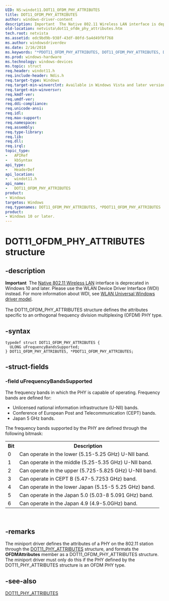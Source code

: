 ```yaml
---
UID: NS:windot11.DOT11_OFDM_PHY_ATTRIBUTES
title: DOT11_OFDM_PHY_ATTRIBUTES
author: windows-driver-content
description: Important  The Native 802.11 Wireless LAN interface is deprecated in Windows 10 and later.
old-location: netvista\dot11_ofdm_phy_attributes.htm
tech.root: netvista
ms.assetid: edc9bd9b-938f-43df-80fd-5a4d49f6f768
ms.author: windowsdriverdev
ms.date: 2/16/2018
ms.keywords: "*PDOT11_OFDM_PHY_ATTRIBUTES, DOT11_OFDM_PHY_ATTRIBUTES, DOT11_OFDM_PHY_ATTRIBUTES structure [Network Drivers Starting with Windows Vista], Native_802.11_data_types_20b6778d-4037-488b-a99f-304258498618.xml, PDOT11_OFDM_PHY_ATTRIBUTES, PDOT11_OFDM_PHY_ATTRIBUTES structure pointer [Network Drivers Starting with Windows Vista], netvista.dot11_ofdm_phy_attributes, windot11/DOT11_OFDM_PHY_ATTRIBUTES, windot11/PDOT11_OFDM_PHY_ATTRIBUTES"
ms.prod: windows-hardware
ms.technology: windows-devices
ms.topic: struct
req.header: windot11.h
req.include-header: Ndis.h
req.target-type: Windows
req.target-min-winverclnt: Available in Windows Vista and later versions of the Windows operating   systems.
req.target-min-winversvr:
req.kmdf-ver:
req.umdf-ver:
req.ddi-compliance:
req.unicode-ansi:
req.idl:
req.max-support:
req.namespace:
req.assembly:
req.type-library:
req.lib:
req.dll:
req.irql:
topic_type:
-	APIRef
-	kbSyntax
api_type:
-	HeaderDef
api_location:
-	windot11.h
api_name:
-	DOT11_OFDM_PHY_ATTRIBUTES
product:
- Windows
targetos: Windows
req.typenames: DOT11_OFDM_PHY_ATTRIBUTES, *PDOT11_OFDM_PHY_ATTRIBUTES
product:
- Windows 10 or later.
---
```


# DOT11_OFDM_PHY_ATTRIBUTES structure


## -description


<div class="alert"><b>Important</b>  The <a href="https://msdn.microsoft.com/library/windows/hardware/ff560689">Native 802.11 Wireless LAN</a> interface is deprecated in Windows 10 and later. Please use the WLAN Device Driver Interface (WDI) instead. For more information about WDI, see <a href="https://msdn.microsoft.com/6EF92E34-7BC9-465E-B05D-2BCB29165A18">WLAN Universal Windows driver model</a>.</div><div> </div>The DOT11_OFDM_PHY_ATTRIBUTES structure defines the attributes specific to an orthogonal frequency
  division multiplexing (OFDM) PHY type.


## -syntax


````
typedef struct DOT11_OFDM_PHY_ATTRIBUTES {
  ULONG uFrequencyBandsSupported;
} DOT11_OFDM_PHY_ATTRIBUTES, *PDOT11_OFDM_PHY_ATTRIBUTES;
````


## -struct-fields




### -field uFrequencyBandsSupported

The frequency bands in which the PHY is capable of operating. Frequency bands are defined for:


<ul>
<li>
Unlicensed national information infrastructure (U-NII) bands.

</li>
<li>
Conference of European Post and Telecommunication (CEPT) bands.

</li>
<li>
Japan 5 GHz bands.

</li>
</ul>
The frequency bands supported by the PHY are defined through the following bitmask:

<table>
<tr>
<th>Bit</th>
<th>Description</th>
</tr>
<tr>
<td>
0

</td>
<td>
Can operate in the lower (5.15-5.25 GHz) U-NII band.

</td>
</tr>
<tr>
<td>
1

</td>
<td>
Can operate in the middle (5.25-5.35 GHz) U-NII band.

</td>
</tr>
<tr>
<td>
2

</td>
<td>
Can operate in the upper (5.725-5.825 GHz) U-NII band.

</td>
</tr>
<tr>
<td>
3

</td>
<td>
Can operate in CEPT B (5.47-5.7253 GHz) band.

</td>
</tr>
<tr>
<td>
4

</td>
<td>
Can operate in the lower Japan (5.15-5 5.25 GHz) band.

</td>
</tr>
<tr>
<td>
5

</td>
<td>
Can operate in the Japan 5.0 (5.03-8 5.091 GHz) band.

</td>
</tr>
<tr>
<td>
6

</td>
<td>
Can operate in the Japan 4.9 (4.9-5.0GHz) band.

</td>
</tr>
</table>
 


## -remarks



The miniport driver defines the attributes of a PHY on the 802.11 station through the
    <a href="..\windot11\ns-windot11-dot11_phy_attributes.md">DOT11_PHY_ATTRIBUTES</a> structure, and
    formats the
    <b>OFDMAttributes</b> member as a DOT11_OFDM_PHY_ATTRIBUTES structure. The miniport driver must only do this
    if the PHY defined by the DOT11_PHY_ATTRIBUTES structure is an OFDM PHY type.




## -see-also

<a href="..\windot11\ns-windot11-dot11_phy_attributes.md">DOT11_PHY_ATTRIBUTES</a>



 

 


